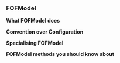 ### FOFModel

**What FOFModel does**

**Convention over Configuration**

**Specialising FOFModel**

**FOFModel methods you should know about**